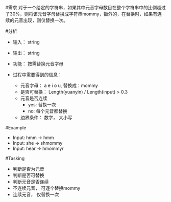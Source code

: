 #需求
对于一个给定的字符串，如果其中元音字母数目在整个字符串中的比例超过了30%，则将该元音字母替换成字符串mommy，额外的，在替换时，如果有连续的元音出现，则仅替换一次。

#分析
- 输入： string
- 输出： string
- 功能： 按需替换元音字母

- 过程中需要得到的信息：
    - 元音字母： a e i o u, 替换成：mommy
    - 是否可替换： Length(yuanyin) / Length(input) > 0.3    
    - 元音是否连续
        - yes: 替换一次
        - no: 每个元音都替换
    - 边界条件： 数字， 大小写
        
#Example
- Input: hmm  -> hmm
- Input: she -> shmommy
- Input: hear -> hmommyr 

#Tasking
- 判断是否为元音
- 判断是否可替换
- 判断元音是否连续
- 不连续元音， 可逐个替换mommy
- 连续元音， 仅替换一次


